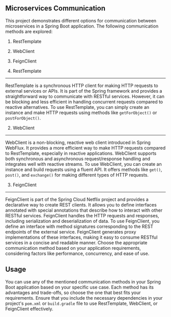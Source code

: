 Microservices Communication
-----------------------------

This project demonstrates different options for communication between microservices in a Spring Boot application. The following communication methods are explored:

1. RestTemplate
2. WebClient
3. FeignClient

1. RestTemplate
----------------
RestTemplate is a synchronous HTTP client for making HTTP requests to external services or APIs. It is part of the Spring framework and provides a straightforward way to communicate with RESTful services. However, it can be blocking and less efficient in handling concurrent requests compared to reactive alternatives.
To use RestTemplate, you can simply create an instance and make HTTP requests using methods like `getForObject()` or `postForObject()`.

2. WebClient
----------------
WebClient is a non-blocking, reactive web client introduced in Spring WebFlux. It provides a more efficient way to make HTTP requests compared to RestTemplate, especially in reactive applications. WebClient supports both synchronous and asynchronous request/response handling and integrates well with reactive streams.
To use WebClient, you can create an instance and build requests using a fluent API. It offers methods like `get()`, `post()`, and `exchange()` for making different types of HTTP requests.

3. FeignClient
-----------------
FeignClient is part of the Spring Cloud Netflix project and provides a declarative way to create REST clients. It allows you to define interfaces annotated with special annotations that describe how to interact with other RESTful services. FeignClient handles the HTTP requests and responses, including serialization and deserialization of data.
To use FeignClient, you define an interface with method signatures corresponding to the REST endpoints of the external service. FeignClient generates proxy implementations of these interfaces, making it easy to consume RESTful services in a concise and readable manner.
Choose the appropriate communication method based on your application requirements, considering factors like performance, concurrency, and ease of use.

Usage
--------

You can use any of the mentioned communication methods in your Spring Boot application based on your specific use case. Each method has its advantages and trade-offs, so choose the one that best fits your requirements.
Ensure that you include the necessary dependencies in your project's `pom.xml` or `build.gradle` file to use RestTemplate, WebClient, or FeignClient effectively.

